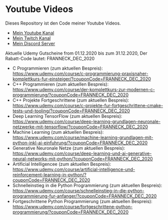 # Youtube Videos

Dieses Repository ist den Code meiner Youtube Videos.

- [Mein Youtube Kanal](https://www.youtube.com/user/FranneckLP)
- [Mein Twitch Kanal](https://www.twitch.tv/frannecklp)
- [Mein Discord Server](https://discord.gg/vHzfaPz62H)

Aktuelle Udemy Gutscheine from 01.12.2020 bis zum 31.12.2020,
Der Rabatt-Code lautet: FRANNECK_DEC_2020

- C Programmieren (zum aktuellen Bespreis):
https://www.udemy.com/course/c-programmierung-praxisnaher-komplettkurs-fur-einsteiger/?couponCode=FRANNECK_DEC_2020
- C++ Programmieren (zum aktuellen Bespreis):
https://www.udemy.com/course/der-komplettkurs-zur-modernen-c-programmierung/?couponCode=FRANNECK_DEC_2020
- C++ Projekte Fortgeschrittene (zum aktuellen Bespreis):
https://www.udemy.com/course/c-projekte-fur-fortgeschrittene-cmake-tests-und-tooling/?couponCode=FRANNECK_DEC_2020
- Deep Learning TensorFlow (zum aktuellen Bespreis):
https://www.udemy.com/course/deep-learning-grundlagen-neuronale-netzwerke-mit-tensorflow/?couponCode=FRANNECK_DEC_2020
- Machine Learning (zum aktuellen Bespreis):
https://www.udemy.com/course/machine-learning-grundlagen-mit-python-inkl-ai-einfuhrung/?couponCode=FRANNECK_DEC_2020
- Generative Neuronale Netze (zum aktuellen Bespreis):
https://www.udemy.com/course/deep-learning-und-ai-generative-neural-networks-mit-python/?couponCode=FRANNECK_DEC_2020
- Artificial Intelligencee (zum aktuellen Bespreis):
https://www.udemy.com/course/artificial-intelligence-und-reinforcement-learning-in-python/?couponCode=FRANNECK_DEC_2020
- Schnelleinstieg in die Python Programmierung (zum aktuellen Bespreis):
https://www.udemy.com/course/schnelleinstieg-in-die-python-programmierung-fur-anfanger/?couponCode=FRANNECK_DEC_2020
- Fortgeschrittene Python Programmierung (zum aktuellen Bespreis):
https://www.udemy.com/course/fortgeschrittene-python-programmierung/?couponCode=FRANNECK_DEC_2020
